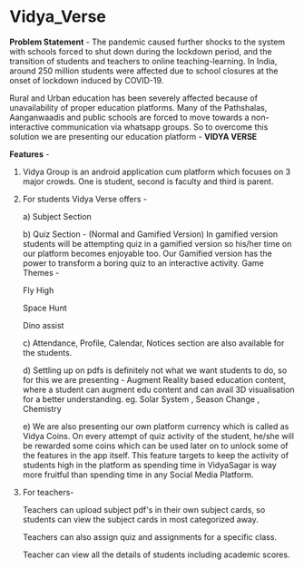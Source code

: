 # Vidya_Verse
**Problem Statement** - The pandemic caused further shocks to the system with schools forced to shut down during the lockdown period, and the transition of students and teachers to online teaching-learning. In India, around 250 million students were affected due to school closures at the onset of lockdown induced by COVID-19.

Rural and Urban education has been severely affected because of unavailability of proper education platforms. Many of the Pathshalas, Aanganwaadis and public schools are forced to move towards a non-interactive communication via whatsapp groups. So to overcome this solution we are presenting our education platform - **VIDYA VERSE**

**Features** -

1. Vidya Group is an android application cum platform which focuses on 3 major crowds. One is student, second is faculty and third is parent.

2. For students Vidya Verse offers -

   a) Subject Section

   b) Quiz Section - (Normal and Gamified Version) In gamified version students will be attempting quiz in a gamified version so his/her time on our platform becomes enjoyable too. Our Gamified version has the power to transform a boring quiz to an interactive activity. Game Themes -

   Fly High

   Space Hunt

   Dino assist

   c) Attendance, Profile, Calendar, Notices section are also available for the students.

   d) Settling up on pdfs is definitely not what we want students to do, so for this we are presenting - Augment Reality based education content, where a student can augment edu content and can avail 3D visualisation for a better understanding. eg. Solar System , Season Change , Chemistry

   e) We are also presenting our own platform currency which is called as Vidya Coins. On every attempt of quiz activity of the student, he/she will be rewarded some coins which can be used later on to unlock some of the features in the app itself. This feature targets to keep the activity of students high in the platform as spending time in VidyaSagar is way more fruitful than spending time in any Social Media Platform.

3. For teachers-

   Teachers can upload subject pdf's in their own subject cards, so students can view the subject cards in most categorized away.

   Teachers can also assign quiz and assignments for a specific class.

   Teacher can view all the details of students including academic scores.
